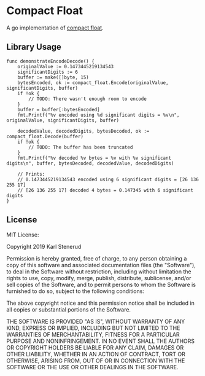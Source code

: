 Compact Float
=============

A go implementation of [compact float](https://github.com/kstenerud/compact-float/blob/master/compact-float-specification.md).



Library Usage
-------------

```golang
func demonstrateEncodeDecode() {
	originalValue := 0.1473445219134543
	significantDigits := 6
	buffer := make([]byte, 15)
	bytesEncoded, ok := compact_float.Encode(originalValue, significantDigits, buffer)
	if !ok {
		// TODO: There wasn't enough room to encode
	}
	buffer = buffer[:bytesEncoded]
	fmt.Printf("%v encoded using %d significant digits = %v\n", originalValue, significantDigits, buffer)

	decodedValue, decodedDigits, bytesDecoded, ok := compact_float.Decode(buffer)
	if !ok {
		// TODO: The buffer has been truncated
	}
	fmt.Printf("%v decoded %v bytes = %v with %v significant digits\n", buffer, bytesDecoded, decodedValue, decodedDigits)

	// Prints:
	// 0.1473445219134543 encoded using 6 significant digits = [26 136 255 17]
	// [26 136 255 17] decoded 4 bytes = 0.147345 with 6 significant digits
}
```



License
-------

MIT License:

Copyright 2019 Karl Stenerud

Permission is hereby granted, free of charge, to any person obtaining a copy of
this software and associated documentation files (the "Software"), to deal in
the Software without restriction, including without limitation the rights to
use, copy, modify, merge, publish, distribute, sublicense, and/or sell copies of
the Software, and to permit persons to whom the Software is furnished to do so,
subject to the following conditions:

The above copyright notice and this permission notice shall be included in all
copies or substantial portions of the Software.

THE SOFTWARE IS PROVIDED "AS IS", WITHOUT WARRANTY OF ANY KIND, EXPRESS OR
IMPLIED, INCLUDING BUT NOT LIMITED TO THE WARRANTIES OF MERCHANTABILITY, FITNESS
FOR A PARTICULAR PURPOSE AND NONINFRINGEMENT. IN NO EVENT SHALL THE AUTHORS OR
COPYRIGHT HOLDERS BE LIABLE FOR ANY CLAIM, DAMAGES OR OTHER LIABILITY, WHETHER
IN AN ACTION OF CONTRACT, TORT OR OTHERWISE, ARISING FROM, OUT OF OR IN
CONNECTION WITH THE SOFTWARE OR THE USE OR OTHER DEALINGS IN THE SOFTWARE.
